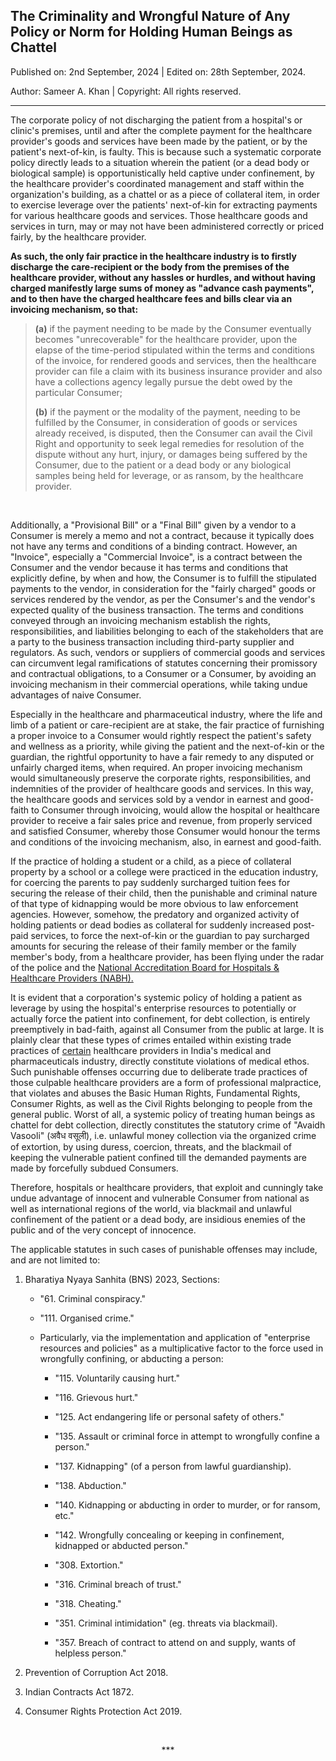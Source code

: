 ## The Criminality and Wrongful Nature of Any Policy or Norm for Holding Human Beings as Chattel 

Published on: 2nd September, 2024 | Edited on: 28th September, 2024.  

Author: Sameer A. Khan | Copyright: All rights reserved. 

---

The corporate policy of not discharging the patient from a hospital's or clinic's premises, until and after the complete payment for the healthcare provider's goods and services have been made by the patient, or by the patient's next-of-kin, is faulty. This is because such a systematic corporate policy directly leads to a situation wherein the patient (or a dead body or biological sample) is opportunistically held captive under confinement, by the healthcare provider's coordinated management and staff within the organization's building, as a chattel or as a piece of collateral item, in order to exercise leverage over the patients' next-of-kin for extracting payments for various healthcare goods and services. Those healthcare goods and services in turn, may or may not have been administered correctly or priced fairly, by the healthcare provider. 

**As such, the only fair practice in the healthcare industry is to firstly discharge the care-recipient or the body from the premises of the healthcare provider, without any hassles or hurdles, and without having charged manifestly large sums of money as "advance cash payments", and to then have the charged healthcare fees and bills clear via an invoicing mechanism, so that:**  

>**(a)** if the payment needing to be made by the Consumer eventually becomes "unrecoverable" for the healthcare provider, upon the elapse of the time-period stipulated within the terms and conditions of the invoice, for rendered goods and services, then the healthcare provider can file a claim with its business insurance provider and also have a collections agency legally pursue the debt owed by the particular Consumer; 
>
>**(b)** if the payment or the modality of the payment, needing to be fulfilled by the Consumer, in consideration of goods or services already received, is disputed, then the Consumer can avail the Civil Right and opportunity to seek legal remedies for resolution of the dispute without any hurt, injury, or damages being suffered by the Consumer, due to the patient or a dead body or any biological samples being held for leverage, or as ransom, by the healthcare provider. 

<br>  

Additionally, a "Provisional Bill" or a "Final Bill" given by a vendor to a Consumer is merely a memo and not a contract, because it typically does not have any terms and conditions of a binding contract. However, an "Invoice", especially a "Commercial Invoice", is a contract between the Consumer and the vendor because it has terms and conditions that explicitly define, by when and how, the Consumer is to fulfill the stipulated payments to the vendor, in consideration for the "fairly charged" goods or services rendered by the vendor, as per the Consumer's and the vendor's expected quality of the business transaction. The terms and conditions conveyed through an invoicing mechanism establish the rights, responsibilities, and liabilities belonging to each of the stakeholders that are a party to the business transaction including third-party supplier and regulators. As such, vendors or suppliers of commercial goods and services can circumvent legal ramifications of statutes concerning their promissory and contractual obligations, to a Consumer or a Consumer, by avoiding an invoicing mechanism in their commercial operations, while taking undue advantages of naive Consumer.  

Especially in the healthcare and pharmaceutical industry, where the life and limb of a patient or care-recipient are at stake, the fair practice of furnishing a proper invoice to a Consumer would rightly respect the patient's safety and wellness as a priority, while giving the patient and the next-of-kin or the guardian, the rightful opportunity to have a fair remedy to any disputed or unfairly charged items, when required. An proper invoicing mechanism would simultaneously preserve the corporate rights, responsibilities, and indemnities of the provider of healthcare goods and services. In this way, the healthcare goods and services sold by a vendor in earnest and good-faith to Consumer through invoicing, would allow the hospital or healthcare provider to receive a fair sales price and revenue, from properly serviced and satisfied Consumer, whereby those Consumer would honour the terms and conditions of the invoicing mechanism, also, in earnest and good-faith.  

If the practice of holding a student or a child, as a piece of collateral property by a school or a college were practiced in the education industry, for coercing the parents to pay suddenly surcharged tuition fees for securing the release of their child, then the punishable and criminal nature of that type of kidnapping would be more obvious to law enforcement agencies. However, somehow, the predatory and organized activity of holding patients or dead bodies as collateral for suddenly increased post-paid services, to force the next-of-kin or the guardian to pay surcharged amounts for securing the release of their family member or the family member's body, from a healthcare provider, has been flying under the radar of the police and the [National Accreditation Board for Hospitals & Healthcare Providers (NABH).](https://nabh.co/introduction-a4/) 

It is evident that a corporation's systemic policy of holding a patient as leverage by using the hospital's enterprise resources to potentially or actually force the patient into confinement, for debt collection, is entirely preemptively in bad-faith, against all Consumer from the public at large. It is plainly clear that these types of crimes entailed within existing trade practices of <ins>certain</ins> healthcare providers in India's medical and pharmaceuticals industry, directly constitute violations of medical ethos. Such punishable offenses occurring due to deliberate trade practices of those culpable healthcare providers are a form of professional malpractice, that violates and abuses the Basic Human Rights, Fundamental Rights, Consumer Rights, as well as the Civil Rights belonging to people from the general public. Worst of all, a systemic policy of treating human beings as chattel for debt collection, directly constitutes the statutory crime of "Avaidh Vasooli" (अवैध वसूली), i.e. unlawful money collection via the organized crime of extortion, by using duress, coercion, threats, and the blackmail of keeping the vulnerable patient confined till the demanded payments are made by forcefully subdued Consumers. 

Therefore, hospitals or healthcare providers, that exploit and cunningly take undue advantage of innocent and vulnerable Consumer from national as well as international regions of the world, via blackmail and unlawful confinement of the patient or a dead body, are insidious enemies of the public and of the very concept of innocence.  


The applicable statutes in such cases of punishable offenses may include, and are not limited to: 

1. Bharatiya Nyaya Sanhita (BNS) 2023, Sections: 

	- "61. Criminal conspiracy."  

	- "111. Organised crime."  
	
	- Particularly, via the implementation and application of "enterprise resources and policies" as a multiplicative factor to the force used in wrongfully confining, or abducting a person:  

		- "115. Voluntarily causing hurt."  
		
		- "116. Grievous hurt."  

		- "125. Act endangering life or personal safety of others."  

		- "135. Assault or criminal force in attempt to wrongfully confine a person."  
		
		- "137. Kidnapping" (of a person from lawful guardianship).  
		
		- "138. Abduction."  

		- "140. Kidnapping or abducting in order to murder, or for ransom, etc."  
		
		- "142. Wrongfully concealing or keeping in confinement, kidnapped or abducted person."  
		
		- "308. Extortion."  
		
		- "316. Criminal breach of trust."  
		
		- "318. Cheating."  
		
		- "351. Criminal intimidation" (eg. threats via blackmail). 
		
		- "357. Breach of contract to attend on and supply, wants of helpless person."  

2. Prevention of Corruption Act 2018. 

3. Indian Contracts Act 1872. 

4. Consumer Rights Protection Act 2019. 

<br>  

<div align="center">
<p>***</p>
</div>
